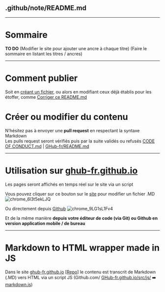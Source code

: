 ## .github/note/README.md
---
# Sommaire
**TO DO**
(Modifier le site pour ajouter une ancre à chaque titre)
(Faire le sommaire en listant les titres / ancres)

---

# Comment publier
Soit en [créant un fichier](https://github.com/GHub-fr/.github/new/main/note), ou alors en modifiant ceux déjà établis pour les étoffer, comme [Corriger ce README.md](https://github.com/GHub-fr/.github/edit/main/note/README.md)

# Créer ou modifier du contenu
N'hésitez pas à envoyer une **pull request** en respectant la syntaxe Markdown  
Les pulls request seront vérifiés puis par la suite validés ou refusés
[CODE OF CONDUCT.md](https://github.com/GHub-fr/.github/blob/main/CODE_OF_CONDUCT.md) | [GHub-fr/README.md](https://github.com/GHub-fr/.github/blob/main/profile/README.md)

---

# Utilisation sur [ghub-fr.github.io](https://ghub-fr.github.io)
Les pages seront affichés en temps réel sur le site via un script  


Vous pouvez cliquer sur ce bouton sur le [site](https://ghub-fr.github.io) pour modifier un fichier .MD ![chrome_6l3t5ekLJQ](https://github.com/GHub-fr/.github/assets/84735589/a5f5ceb3-8d2f-4437-a4c7-73ae6413a547)  

Ou directement depuis [Github](https://github.com) ![chrome_9LG1sL1Fv4](https://github.com/GHub-fr/.github/assets/84735589/93b3bb7e-0bca-479c-8629-dc141fb2cb63)  

Et de la même manière __**depuis votre éditeur de code (via Git) ou Github en version application mobile / de bureau**__

---

# Markdown to HTML wrapper made in JS
Dans le site [ghub-fr.github.io](https://ghub-fr.github.io) [[Repo](https://github.com/GHub-fr/GHub-fr.github.io/)] le contenu est transcrit de Markdown (.MD) vers HTML via un script JS (Github.com/ [GHub-fr.github.io/src/js/](https://github.com/GHub-fr/GHub-fr.github.io/tree/main/src/js) ➡️ [markdown.js](https://github.com/GHub-fr/GHub-fr.github.io/blob/main/src/js/markdown.js))
